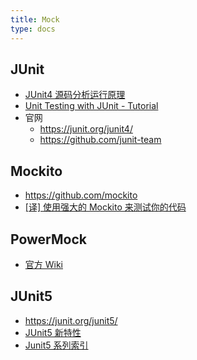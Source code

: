 ```yaml
---
title: Mock
type: docs
---
```



## JUnit
- [JUnit4 源码分析运行原理](https://my.oschina.net/itblog/blog/1550931)
- [Unit Testing with JUnit - Tutorial](https://www.vogella.com/tutorials/JUnit/article.html)
- 官网
    - https://junit.org/junit4/
    - https://github.com/junit-team




## Mockito
- https://github.com/mockito
- [[译] 使用强大的 Mockito 来测试你的代码](https://www.jianshu.com/p/f6e3ab9719b9)




## PowerMock
- [官方 Wiki](https://github.com/powermock/powermock/wiki)



## JUnit5

- https://junit.org/junit5/
- [JUnit5 新特性](https://www.ibm.com/developerworks/cn/java/j-junit5/)
- [Junit5 系列索引](https://blog.csdn.net/ryo1060732496/article/details/80792246)
























